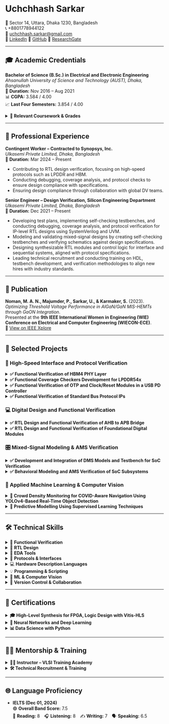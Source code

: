 # Uchchhash Sarkar

📍 Sector 14, Uttara, Dhaka 1230, Bangladesh  
📞 +8801778944122  
📧 uchchhash.sarkar@gmail.com  
🔗 [LinkedIn](https://linkedin.com/in/uchchhash) 
🔗 [GitHub](https://github.com/uchchhash)
🔗 [ResearchGate](https://www.researchgate.net/profile/Uchchhash_Sarkar)

---

## 🎓 Academic Credentials

**Bachelor of Science (B.Sc.) in Electrical and Electronic Engineering**  
*Ahsanullah University of Science and Technology (AUST), Dhaka, Bangladesh*  
📅 **Duration:** Nov 2016 – Aug 2021  
📊 **CGPA:** 3.584 / 4.00  
📈 **Last Four Semesters:** 3.854 / 4.00 

<details>
<summary><strong>📘 Relevant Coursework & Grades</strong></summary>

  
- VLSI I & Lab – A+, A+ (4.00)  
- VLSI II & Lab – A+, A+ (4.00)  
- Computer Architecture – A+ (4.00)  
- Microprocessor & System Design & Lab – A+, A+ (4.00)  
- Digital Logic Design – A+ (4.00)  
- Digital Signal Processing I & Lab – A+, A+ (4.00)  
- Analog Integrated Circuit – A (3.75)  
- Project & Thesis – A+ (4.00)  


</details>


---

## 💼 Professional Experience

**Contingent Worker – Contracted to Synopsys, Inc.**  
*Ulkasemi Private Limited, Dhaka, Bangladesh*  
📅 **Duration:** Mar 2024 – Present  
- Contributing to RTL design verification, focusing on high-speed protocols such as LPDDR and HBM.
- Conducting debugging, coverage analysis, and protocol checks to ensure design compliance with specifications.
- Ensuring design compliance through collaboration with global DV teams.

**Senior Engineer – Design Verification, Silicon Engineering Department**  
*Ulkasemi Private Limited, Dhaka, Bangladesh*  
📅 **Duration:** Dec 2021 – Present  
- Developing test plans, implementing self-checking testbenches, and conducting debugging, coverage analysis, and protocol verification for IP-level RTL designs using SystemVerilog and UVM.
- Modeling and validating mixed-signal designs by creating self-checking testbenches and verifying schematics against design specifications.
- Designing synthesizable RTL modules and control logic for interface and sequential systems, aligned with protocol specifications.
- Leading technical recruitment and conducting training on HDL, testbench development, and verification methodologies to align new hires with industry standards.

---

## 📄 Publication

**Noman, M. A. N., Majumder, P., Sarkar, U., & Karmaker, S.** (2023).  
*Optimizing Threshold Voltage Performance in AlGaN/GaN MIS-HEMTs through GaON Integration*.  
Presented at the **9th IEEE International Women in Engineering (WIE) Conference on Electrical and Computer Engineering (WIECON-ECE)**.  
🔗 [View on IEEE Xplore](https://ieeexplore.ieee.org/document/10456403)

---

## 🧪 Selected Projects


### 🔌 High-Speed Interface and Protocol Verification

<details>
<summary><strong>✅ Functional Verification of HBM4 PHY Layer</strong></summary>

**Organization:** Synopsys Inc | 📅 Duration: Jun 2024 – Present  
**Objective:** Implement and verify HBM4 PHY initialization and training sequences for mission mode readiness.  

**Contributions:**
- Implemented key initialization steps, including power-up, clock setup, CSR configuration, and PHY initialization.  
- Analyzed specifications to determine correct sequences for lane repair, impedance calibration, and training.  
- Debugged and resolved design issues through collaboration with designers.  

**Result:** Successfully implemented PHY initialization sequences, resolved critical bugs, and progressed to advanced training sequences as part of the ongoing project.

</details>


<details>
<summary><strong>✅ Functional Coverage Checkers Development for LPDDR54x</strong></summary>

**Organization:** Synopsys Inc | 📅 Duration: Apr 2024 – Present  
**Objective:** Develop a portable functional coverage checker for LPDDR54x interfaces, ensuring protocol compliance and scalability.  

**Contributions:**
- Implemented illegal bin coverage for LPDDR4 and LPDDR5, focusing on critical scenarios such as frequency changes, low power states, snooping, and sideband operations.  
- Developed a modular architecture using macros to support incremental updates and compatibility across DDR/LPDDR IPs, including LPDDR6.  
- Designed targeted negative test cases to ensure accurate detection of illegal conditions and enhance protocol compliance validation.  
- Currently working on extending coverage for additional scenarios as part of the ongoing project.  

**Result:** Delivered a scalable and reusable coverage checker, significantly improving verification efficiency for multiple DDR/LPDDR designs.

</details>



<details>
<summary><strong>✅ Functional Verification of OTP and Clock/Reset Modules in a USB PD Controller</strong></summary>

**Organization:** Texas Instruments  
**Objective:** Verify OTP operations and clock/reset functionalities in a USB Power Delivery (PD) controller to ensure compliance with design specifications.  

**Contributions:**
- Verified OTP operations, including read, burn, and standby, achieving comprehensive functional coverage.  
- Developed UVM testbench components and implemented SystemVerilog assertions for critical timing and state transitions.  
- Debugged clock/reset sequences for power-on reset (POR) and soft reset functionality, resolving design issues collaboratively with the design team.  

**Result:** Verified OTP and clock/reset functionalities, resolved design bugs, and achieved 100% functional coverage.

</details>



<details>
<summary><strong>✅ Functional Verification of Standard Bus Protocol IPs </strong></summary>

**Organization:** Ulkasemi Internal  
**Objective:** Develop UVM-based environments to verify protocol-specific IPs.  
**Protocols:** APB, AHB, AXI, I2C, SPI, UART


**Contributions:**
- Extracted design features from specifications and developed testbenches with protocol-specific agents, BFMs (drivers/monitors), test cases, assertions, and coverage plans.  
- Implemented constrained random testing and developed corner-case scenarios to validate all functional aspects.  
- Verified protocol sequences using SystemVerilog assertions for robustness and compliance.  

**Result:** Achieved 100% functional and code coverage, ensuring thorough protocol verification and compliance with design specifications.

</details>


### 💻 Digital Design and Functional Verification

<details>
<summary><strong>✅ RTL Design and Functional Verification of AHB to APB Bridge</strong></summary>

**Organization:** Ulkasemi Internal  
**Objective:** Design and verify an AHB to APB protocol bridge to enable communication between high-speed AHB and low-speed APB peripherals in SoC systems.  

**Contributions:**
- Developed RTL for AHB slave and APB master using Verilog, with control FSMs and asynchronous dual-clock FIFOs for CDC (400 MHz ↔ 100 MHz).  
- Built a UVM-based testbench with reusable agents, sequencers, monitors, and config classes.  
- Created directed and randomized tests for protocol correctness, invalid accesses, and transfer edge cases.  

**Result:** Verified protocol conversion and CDC logic via simulation; achieved full code and functional coverage.  
*Synthesis and timing closure were not within the scope of this project.*

</details>



<details>
<summary><strong>✅ RTL Design and Functional Verification of Foundational Digital Modules </strong></summary>

**Organization:** Ulkasemi Internal  
**Objective:** Design and verify sequential digital modules using Verilog and SystemVerilog.  
**Modules:** Traffic Light Controller, 4-bit Binary Counter, and Universal Shift Register  

**Contributions:**
- Designed synthesizable RTL for a binary counter, shift register, and FSM-based traffic light controller.  
- Built modular testbenches with reusable components; verified functionality using directed and randomized tests with full coverage.  

**Result:** Completed RTL design and functional verification of all modules, reinforcing skills in FSM design, RTL coding, and SV-based verification.

</details>


### 🎛️ Mixed-Signal Modeling & AMS Verification

<details>
<summary><strong>✅ Development and Integration of DMS Models and Testbench for SoC Verification</strong></summary>

**Organization:** Designer’s Guide  
**Objective:** Develop and integrate DMS models for analog-digital co-simulation.  

**Contributions:**
- Built discrete mixed-signal (DMS) models for blocks such as PLL, PMIC, and data converters using Real-Number Modeling (RNM) and User-Defined Nettypes (UDN).  
- Validated analog models against schematics using Verilog-AMS testbenches to ensure functional accuracy.  
- Integrated DMS models into a UVM-based testbench for seamless analog-digital verification.  

**Result:** Delivered validated DMS models and reduced simulation time by 90%, enabling efficient co-simulation and verification.  
Recognized for contributions in the paper "**Advanced UVM-Based Chip Verification Methodologies with Full Analog Functionality.**"

</details>



<details>
<summary><strong>✅ Behavioral Modeling and AMS Verification of SoC Subsystems</strong></summary>

**Organizations:** SigmaSense, ETA Wireless  
**Objective:** To develop and verify analog IPs in a touch controller and a wireless baseband generator using Real-Number Modeling and Verilog-AMS, enabling efficient mixed-signal simulation and seamless integration in SoC subsystems.  

**Contributions:**
- Developed behavioral models for a wide range of analog components—including Power-on Reset (POR), Thermal Shutdown Detect (TSD), Ultra-Low Voltage Detect (UVLO), Bias Circuits, LDO, Bandgap Reference (BGR), Data Converters, Oscillators, and Clock Generators using SystemVerilog RNM and Verilog-AMS.  
- Created self-checking Verilog-AMS testbenches to validate model behavior against design specifications and schematic functionality.  
- Verified power-up sequences and ensured functional accuracy through mixed-signal co-simulation, enabling seamless SoC subsystem integration.  

**Result:** Delivered validated RNM models, Verilog-AMS testbenches, and verified schematics, ensuring accurate digital-analog integration, improved AMS verification coverage, and significantly reduced simulation time.

</details>


### 🧠 Applied Machine Learning & Computer Vision

<details>
<summary><strong>🎯 Crowd Density Monitoring for COVID-Aware Navigation Using YOLOv4-Based Real-Time Object Detection </strong></summary>

**Organization:** Ahsanullah University of Science and Technology (**Undergrad Capstone Project**)  
**Objective:** Develop a real-time people detection system using YOLOv4 to monitor crowd density in public spaces and promote safer navigation during the COVID-19 pandemic.  

**Contributions:**
- Trained and optimized a YOLOv4-based deep learning model to detect individuals in video streams.  
- Integrated the detection system into a web-based interface for real-time visualization of crowd density.  
- Implemented a pipeline for data acquisition, model inference, and user-facing visualization to support social distancing.  

**Result:** Delivered a fully functional prototype combining deep learning, computer vision, and full-stack web integration, gaining hands-on experience in end-to-end AI system deployment.

</details>



<details>
<summary><strong>🎯 Predictive Modelling Using Supervised Learning Techniques</strong></summary>

**Organization:** Quantum.AI, BD  
**Objective:** Apply supervised machine learning algorithms to solve regression and classification problems using real-world datasets.  

**Contributions:**
- Preprocessed and analyzed datasets (bike sharing, Titanic) using Pandas and Seaborn.  
- Built regression and classification models (Linear/Logistic Regression, Random Forest, KNN) with Scikit-learn.  
- Evaluated performance with RMSE, R², Accuracy, and visualized model behavior.  

**Result:** Developed validated ML models and demonstrated end-to-end workflows from data processing to evaluation.

</details>

---

## 🛠️ Technical Skills

<details>
<summary>🧪 <strong>Functional Verification</strong></summary>

- Constraint Random Testbenches  
- Coverage-Driven Verification  
- Assertion-Based Verification (ABV)  
- Co-Simulation  
- Gate-Level Simulation (GLS)  
- Behavioral & Real-Number Modeling (RNM)  
- Mixed-Signal Verification  

</details>

<details>
<summary>🔧 <strong>RTL Design</strong></summary>

- FSM Design  
- Sequential & Combinational Logic Design  
- High-Level Synthesis (HLS)  

</details>

<details>
<summary>🧰 <strong>EDA Tools</strong></summary>

- Cadence (Xcelium, Virtuoso, IMC, vManager)  
- Synopsys (Verdi, VCS)  
- Xilinx (Vivado, Vitis-HLS)  

</details>

<details>
<summary>📡 <strong>Protocols & Interfaces</strong></summary>

- AMBA (APB, AHB, AXI)  
- SPI, I2C, UART  
- DFI, DDR, HBM4 PHY  

</details>

<details>
<summary>💻 <strong>Hardware Description Languages</strong></summary>

- Verilog  
- SystemVerilog  
- SystemVerilog Assertions (SVA)  
- Verilog-AMS  
- UVM  

</details>

<details>
<summary>💡 <strong>Programming & Scripting</strong></summary>

- C++  
- Python  
- Bash  

</details>

<details>
<summary>🤖 <strong>ML & Computer Vision</strong></summary>

- Supervised Learning  
- Neural Networks  
- CNNs (YOLO)  
- Scikit-learn, Matplotlib, Seaborn  

</details>

<details>
<summary>📁 <strong>Version Control & Collaboration</strong></summary>

- Git, Perforce  
- JIRA, Confluence  

</details>


---

## 🧾 Certifications

<details>
<summary><strong>🎓 High-Level Synthesis for FPGA, Logic Design with Vitis-HLS</strong></summary>

*Udemy, 2024* | [Combinational Circuits Certificate](#) | [Sequential Circuits Certificate](#)  
- Gained expertise in designing, debugging, and implementing combinational and sequential circuits on FPGAs using C++.  
- Utilized Xilinx Vitis-HLS and Vivado to generate RTL IPs, develop C-based testbenches, and simulate designs for functional verification.  

</details>

<details>
<summary><strong>🤖 Neural Networks and Deep Learning</strong></summary>

*DeepLearning.AI on Coursera, Sept 2020* | [Certificate](#)  
- Covered deep learning fundamentals, artificial neural networks, backpropagation, and network architectures.  

</details>

<details>
<summary><strong>📊 Data Science with Python</strong></summary>

*Quantum.ai, Bangladesh, June 2021* | [Certificate](#)  
- Explored Python programming, statistics, web scraping, data preprocessing, analysis, and supervised machine learning.  

</details>


---

## 👨‍🏫 Mentorship & Training

<details>
<summary><strong>🧑‍🏫 Instructor – VLSI Training Academy</strong></summary>

*United International University, Dhaka, Bangladesh*  
- Conducted training on HDL, SystemVerilog, and Verilog.  
- Taught RTL design flow covering synthesis, simulation, and verification.  
- Guided students in testbench development and adoption of industry-standard VLSI methodologies.  

</details>

<details>
<summary><strong>🛠️ Technical Recruitment & Training</strong></summary>

*Ulkasemi Private Limited, Dhaka, Bangladesh*  
- Developed recruitment assessments and led technical interviews on SystemVerilog, RTL design, and VLSI fundamentals.  
- Conducted structured onboarding sessions covering HDL, testbench development, and verification flows.  

</details>


---

## 🌐 Language Proficiency

- **IELTS (Dec 01, 2024)**  
  🟢 **Overall Band Score:** 7.5  
  📖 **Reading:** 8 🎧 **Listening:** 8 ✍️ **Writing:** 7 🗣️ **Speaking:** 6.5









